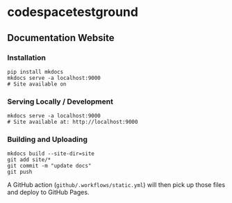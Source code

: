 # codespacetestground

## Documentation Website

### Installation
```
pip install mkdocs
mkdocs serve -a localhost:9000
# Site available on 
```

### Serving Locally / Development
```
mkdocs serve -a localhost:9000
# Site available at: http://localhost:9000
```

### Building and Uploading

```
mkdocs build --site-dir=site
git add site/*
git commit -m "update docs"
git push
```

A GitHub action (`github/.workflows/static.yml`) will then pick up those files and deploy to GitHub Pages.